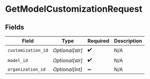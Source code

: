# GetModelCustomizationRequest


## Fields

| Field              | Type               | Required           | Description        |
| ------------------ | ------------------ | ------------------ | ------------------ |
| `customization_id` | *Optional[str]*    | :heavy_check_mark: | N/A                |
| `model_id`         | *Optional[str]*    | :heavy_check_mark: | N/A                |
| `organization_id`  | *Optional[int]*    | :heavy_minus_sign: | N/A                |